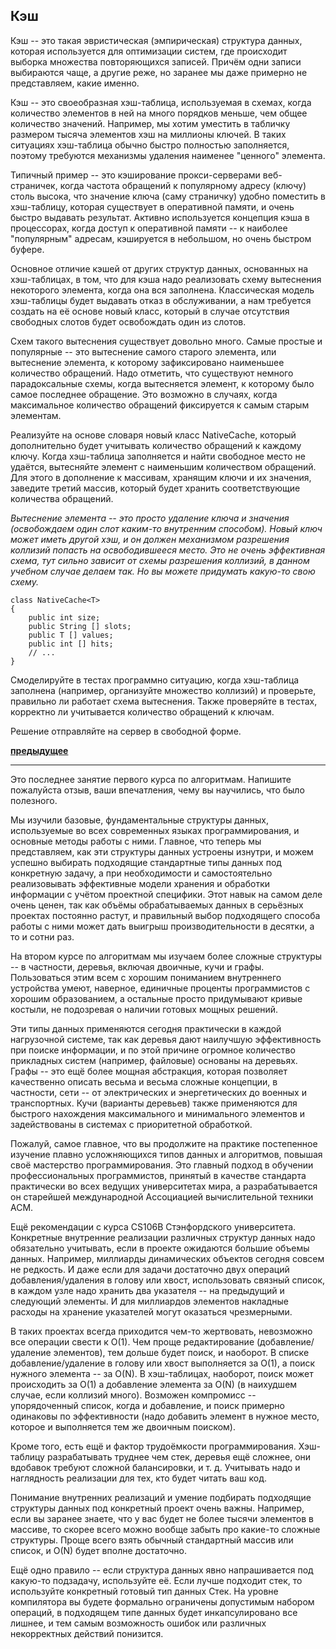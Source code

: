 ## Кэш

Кэш -- это такая эвристическая (эмпирическая) структура данных, которая используется для оптимизации систем, где происходит выборка множества повторяющихся записей. Причём одни записи выбираются чаще, а другие реже, но заранее мы даже примерно не представляем, какие именно.

Кэш -- это своеобразная хэш-таблица, используемая в схемах, когда количество элементов в ней на много порядков меньше, чем общее количество значений. Например, мы хотим уместить в табличку размером тысяча элементов хэш на миллионы ключей. В таких ситуациях хэш-таблица обычно быстро полностью заполняется, поэтому требуются механизмы удаления наименее "ценного" элемента.

Типичный пример -- это кэширование прокси-серверами веб-страничек, когда частота обращений к популярному адресу (ключу) столь высока, что значение ключа (саму страничку) удобно поместить в хэш-таблицу, которая существует в оперативной памяти, и очень быстро выдавать результат. Активно используется концепция кэша в процессорах, когда доступ к оперативной памяти -- к наиболее "популярным" адресам, кэшируется в небольшом, но очень быстром буфере.

Основное отличие кэшей от других структур данных, основанных на хэш-таблицах, в том, что для кэша надо реализовать схему вытеснения некоторого элемента, когда она вся заполнена. Классическая модель хэш-таблицы будет выдавать отказ в обслуживании, а нам требуется создать на её основе новый класс, который в случае отсутствия свободных слотов будет освобождать один из слотов.

Схем такого вытеснения существует довольно много. Самые простые и популярные -- это вытеснение самого старого элемента, или вытеснение элемента, к которому зафиксировано наименьшее количество обращений. Надо отметить, что существуют немного парадоксальные схемы, когда вытесняется элемент, к которому было самое последнее обращение. Это возможно в случаях, когда максимальное количество обращений фиксируется к самым старым элементам.

Реализуйте на основе словаря новый класс NativeCache, который дополнительно будет учитывать количество обращений к каждому ключу. Когда хэш-таблица заполняется и найти свободное место не удаётся, вытесняйте элемент с наименьшим количеством обращений. Для этого в дополнение к массивам, хранящим ключи и их значения, заведите третий массив, который будет хранить соответствующие количества обращений.

*Вытеснение элемента -- это просто удаление ключа и значения (освобождаем один слот каким-то внутренним способом). Новый ключ может иметь другой хэш, и он должен механизмом разрешения коллизий попасть на освободившееся место. Это не очень эффективная схема, тут сильно зависит от схемы разрешения коллизий, в данном учебном случае делаем так. Но вы можете придумать какую-то свою схему.*

```
class NativeCache<T>
{
    public int size;
    public String [] slots;
    public T [] values;
    public int [] hits;
    // ...
}
```

Смоделируйте в тестах программно ситуацию, когда хэш-таблица заполнена (например, организуйте множество коллизий) и проверьте, правильно ли работает схема вытеснения. Также проверяйте в тестах, корректно ли учитывается количество обращений к ключам.

Решение отправляйте на сервер в свободной форме.

**[предыдущее](https://skillsmart.ru/algo/15-121-cm/z0b3da83s2.html)**

---

Это последнее занятие первого курса по алгоритмам. Напишите пожалуйста отзыв, ваши впечатления, чему вы научились, что было полезного.

Мы изучили базовые, фундаментальные структуры данных, используемые во всех современных языках программирования, и основные методы работы с ними. Главное, что теперь мы представляем, как эти структуры данных устроены изнутри, и можем успешно выбирать подходящие стандартные типы данных под конкретную задачу, а при необходимости и самостоятельно реализовывать эффективные модели хранения и обработки информации с учётом проектной специфики. Этот навык на самом деле очень ценен, так как объёмы обрабатываемых данных в серьёзных проектах постоянно растут, и правильный выбор подходящего способа работы с ними может дать выигрыш производительности в десятки, а то и сотни раз.

На втором курсе по алгоритмам мы изучаем более сложные структуры -- в частности, деревья, включая двоичные, кучи и графы. Пользоваться этим всем с хорошим пониманием внутреннего устройства умеют, наверное, единичные проценты программистов с хорошим образованием, а остальные просто придумывают кривые костыли, не подозревая о наличии готовых мощных решений.

Эти типы данных применяются сегодня практически в каждой нагрузочной системе, так как деревья дают наилучшую эффективность при поиске информации, и по этой причине огромное количество прикладных систем (например, файловые) основаны на деревьях. Графы -- это ещё более мощная абстракция, которая позволяет качественно описать весьма и весьма сложные концепции, в частности, сети -- от электрических и энергетических до военных и транспортных.
Кучи (варианты деревьев) также применяются для быстрого нахождения максимального и минимального элементов и задействованы в системах с приоритетной обработкой.

Пожалуй, самое главное, что вы продолжите на практике постепенное изучение плавно усложняющихся типов данных и алгоритмов, повышая своё мастерство программирования. Это главный подход в обучении профессиональных программистов, принятый в качестве стандарта практически во всех ведущих университетах мира, а разрабатывается он старейшей международной Ассоциацией вычислительной техники ACM.

Ещё рекомендации с курса CS106B Стэнфордского университета.
Конкретные внутренние реализации различных структур данных надо обязательно учитывать, если в проекте ожидаются большие объемы данных. Например, миллиарды динамических объектов сегодня совсем не редкость. И даже если для задачи достаточно двух операций добавления/удаления в голову или хвост, использовать связный список, в каждом узле надо хранить два указателя -- на предыдущий и следующий элементы. И для миллиардов элементов накладные расходы на хранение указателей могут оказаться чрезмерными.

В таких проектах всегда приходится чем-то жертвовать, невозможно все операции свести к O(1). Чем проще редактирование (добавление/удаление элементов), тем дольше будет поиск, и наоборот. В списке добавление/удаление в голову или хвост выполняется за O(1), а поиск нужного элемента -- за O(N). В хэш-таблицах, наоборот, поиск может происходить за O(1) а добавление элемента за O(N) (в наихудшем случае, если коллизий много). Возможен компромисс -- упорядоченный список, когда и добавление, и поиск примерно одинаковы по эффективности (надо добавить элемент в нужное место, которое и выполняется тем же двоичным поиском).

Кроме того, есть ещё и фактор трудоёмкости программирования. Хэш-таблицу разрабатывать труднее чем стек, деревья ещё сложнее, они вдобавок требуют сложной балансировки, и т. д. Учитывать надо и наглядность реализации для тех, кто будет читать ваш код.

Понимание внутренних реализаций и умение подбирать подходящие структуры данных под конкретный проект очень важны. Например, если вы заранее знаете, что у вас будет не более тысячи элементов в массиве, то скорее всего можно вообще забыть про какие-то сложные структуры. Проще всего взять обычный стандартный массив или список, и O(N) будет вполне достаточно.

Ещё одно правило -- если структура данных явно напрашивается под какую-то подзадачу, используйте её. Если лучше подходит стек, то используйте конкретный готовый тип данных Стек. На уровне компилятора вы будете формально ограничены допустимым набором операций, в подходящем типе данных будет инкапсулировано все лишнее, и тем самым возможность ошибок или различных некорректных действий понизится.
